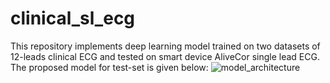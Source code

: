 # clinical_sl_ecg
This repository implements deep learning model trained on two datasets of 12-leads clinical ECG and tested on smart device AliveCor single lead ECG. The proposed model for test-set is given below:
![model_architecture](https://github.com/mfarhan166/clinical_sl_ecg/assets/103358244/b36324bf-c91c-4434-9265-dd76af3f91a5)
